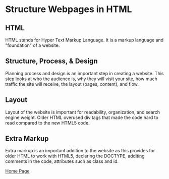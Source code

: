 # Structure Webpages in HTML

## HTML
HTML stands for Hyper Text Markup Language. It is a markup language and "foundation" of a website. 

## Structure, Process, & Design
Planning process and design is an important step in creating a website. This step looks at who the audience is, why they will visit your site, how much traffic the site will receive, the layout (pages, content), and flow. 

## Layout
Layout of the website is important for readability, organization, and search engine weight. Older HTML overused div tags that made the code hard to read compared to the new HTML5 code. 

## Extra Markup
Extra markup is an important addition to the website as this provides for older HTML to work with HTML5, declaring the DOCTYPE, additing comments in the code, attributes such as class and id. 


[Home Page](README.md)